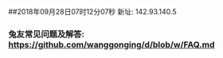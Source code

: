 ##2018年09月28日07时12分07秒 新址: 142.93.140.5
### 兔友常见问题及解答: https://github.com/wanggonging/d/blob/w/FAQ.md
